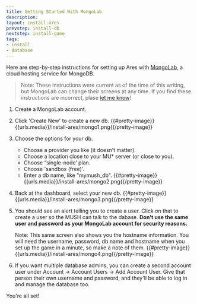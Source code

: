 ```yaml
---
title: Getting Started With MongoLab
description:
layout: install-ares
prevstep: install-db
nextstep: install-game
tags: 
- install
- database
---
```


Here are step-by-step instructions for setting up Ares with [MongoLab](https://mongolab.com/), a cloud hosting service for MongoDB.

> Note:  These instructions were current as of the time of this writing, but MongoLab can change their screens at any time.  If you find these instructions are incorrect, plase [let me know](/feedback)!

1. Create a MongoLab account.  
2. Click 'Create New' to create a new db.
   {{#pretty-image}}{{urls.media}}/install-ares/mongo1.png{{/pretty-image}}
3. Choose the options for your db.
    * Choose a provider you like (it doesn’t matter).
    * Choose a location close to your MU* server (or close to you).
    * Choose “single-node’ plan.
    * Choose 'sandbox (free)'.
    * Enter a db name, like  "mymush_db".
    {{#pretty-image}}{{urls.media}}/install-ares/mongo2.png{{/pretty-image}}
4. Back at the dashboard, select your new db.
    {{#pretty-image}}{{urls.media}}/install-ares/mongo3.png{{/pretty-image}}
5. You should see an alert telling you to create a user.  Click on that to create a user so the MUSH can talk to the dabase.  **Don't use the same user and password as your MongoLab account for security reasons.**
     
     Note: This same screen also shows you the hostname information.  You will need the username, password, db name and hostname when you set up the game in a minute, so make a note of them.
    {{#pretty-image}}{{urls.media}}/install-ares/mongo4.png{{/pretty-image}}
6. If you want multiple database admins, you can create a second account user under Account -> Account Users -> Add Account User.  Give that person their own username and password, and they'll be able to log in and manage the database too.

You're all set!